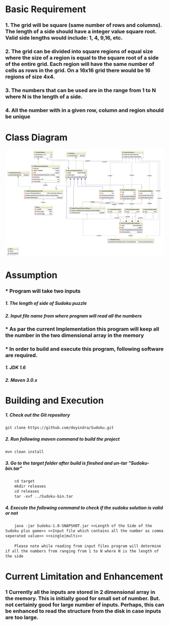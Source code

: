 Basic Requirement
============================
### 1. The grid will be square (same number of rows and columns). The length of a side should have a integer value square root. Valid side lengths would include: 1, 4, 9,16, etc.
### 2. The grid can be divided into square regions of equal size where the size of a region is equal to the square root of a side of the entire grid. Each region will have the same number of cells as rows in the grid. On a 16x16 grid there would be 16 regions of size 4x4.
### 3. The numbers that can be used are in the range from 1 to N where N is the length of a side.
### 4. All the number with in a given row, column and region should be unique 
 
 Class Diagram
============================
![class diagram](Sudoku.jpg)

Assumption
=====================
### * Program will take two inputs
##### 1. The length of side of Sudoku puzzle
##### 2. Input file name from where program will read all the numbers 
 
### * As par the current Implementation this program will keep all the number in the two dimensional array in the memory

### * In order to build and execute this program, following software are required.
##### 1. JDK 1.6
##### 2. Maven 3.0.x


Building and Execution
=======================
##### 1. Check out the Git repository
    git clone https://github.com/deyindra/Sudoku.git
    
##### 2. Run following maven command to build the project
    mvn clean install

##### 3. Go to the target folder after build is finshed and un-tar "Sudoku-bin.tar"
        cd target
        mkdir releases
        cd releases
        tar -xvf ../Sudoku-bin.tar
        
##### 4. Execute the following command to check if the sudoku solution is valid or not
        java -jar Sudoku-1.0-SNAPSHOT.jar <<Length of the Side of the Sudoku plus game>> <<Input file which contains all the number as comma seperated value>> <<single|multi>>

        Please note while reading from input files program will determine if all the numbers from ranging from 1 to N where N is the length of the side


        
Current Limitation and Enhancement
===================================
        
### 1 Currently all the inputs are stored in 2 dimensional array in the memory. This is initially good for small set of number. But. not certainly good for large number of inputs. Perhaps, this can be enhanced to read the structure from the disk in case inputs are too large.
  
